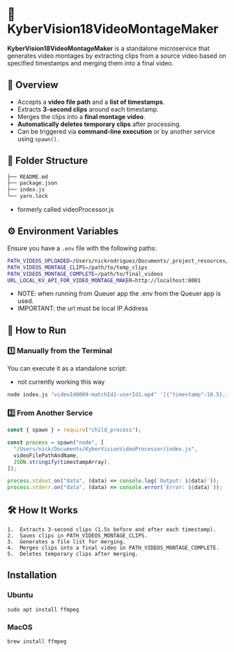 # 🎥 KyberVision18VideoMontageMaker

**KyberVision18VideoMontageMaker** is a standalone microservice that generates video montages by extracting clips from a source video based on specified timestamps and merging them into a final video.

## 📌 Overview

- Accepts a **video file path** and a **list of timestamps**.
- Extracts **3-second clips** around each timestamp.
- Merges the clips into a **final montage video**.
- **Automatically deletes temporary clips** after processing.
- Can be triggered via **command-line execution** or by another service using `spawn()`.

## 📂 Folder Structure

```sh
├── README.md
├── package.json
├── index.js
└── yarn.lock
```

- formerly called videoProcessor.js

## ⚙️ Environment Variables

Ensure you have a `.env` file with the following paths:

```sh
PATH_VIDEOS_UPLOADED=/Users/nickrodriguez/Documents/_project_resources/KyberVision16API/session_videos/uploaded
PATH_VIDEOS_MONTAGE_CLIPS=/path/to/temp_clips
PATH_VIDEOS_MONTAGE_COMPLETE=/path/to/final_videos
URL_LOCAL_KV_API_FOR_VIDEO_MONTAGE_MAKER=http://localhost:8001
```

- NOTE: when running from Queuer app the .env from the Queuer app is used.
- IMPORTANT: the url must be local IP Address

## 🚀 How to Run

### 1️⃣ **Manually from the Terminal**

You can execute it as a standalone script:

- not currently working this way

```sh
node index.js "videoId0009-matchId1-userId1.mp4" '[{"timestamp":10.5},{"timestamp":17}]' '{"email":"nrodrig1@gmail.com"}' "secret_token"
```

### 2️⃣ **From Another Service**

```js
const { spawn } = require("child_process");

const process = spawn("node", [
  "/Users/nick/Documents/KyberVisionVideoProcessor/index.js",
  videoFilePathAndName,
  JSON.stringify(timestampArray),
]);

process.stdout.on("data", (data) => console.log(`Output: ${data}`));
process.stderr.on("data", (data) => console.error(`Error: ${data}`));
```

## 🛠 How It Works

    1.	Extracts 3-second clips (1.5s before and after each timestamp).
    2.	Saves clips in PATH_VIDEOS_MONTAGE_CLIPS.
    3.	Generates a file list for merging.
    4.	Merges clips into a final video in PATH_VIDEOS_MONTAGE_COMPLETE.
    5.	Deletes temporary clips after merging.

## Installation

### Ubuntu

`sudo apt install ffmpeg`

### MacOS

`brew install ffmpeg`
